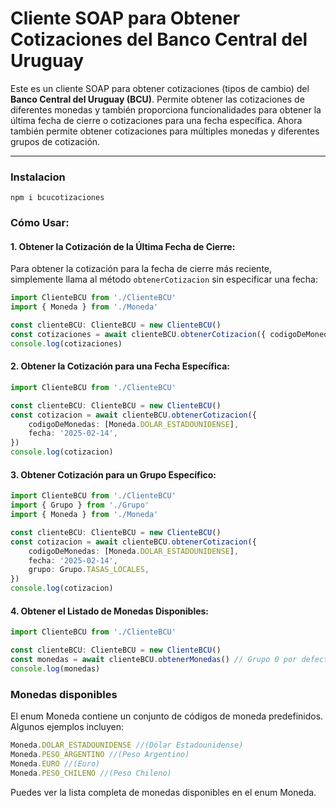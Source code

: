 # Cliente SOAP para Obtener Cotizaciones del Banco Central del Uruguay

Este es un cliente SOAP para obtener cotizaciones (tipos de cambio) del **Banco Central del Uruguay (BCU)**. Permite obtener las cotizaciones de diferentes monedas y también proporciona funcionalidades para obtener la última fecha de cierre o cotizaciones para una fecha específica. Ahora también permite obtener cotizaciones para múltiples monedas y diferentes grupos de cotización.

---

### Instalacion

`npm i bcucotizaciones`

### Cómo Usar:

#### 1. Obtener la Cotización de la Última Fecha de Cierre:

Para obtener la cotización para la fecha de cierre más reciente, simplemente llama al método `obtenerCotizacion` sin especificar una fecha:

```typescript
import ClienteBCU from './ClienteBCU'
import { Moneda } from './Moneda'

const clienteBCU: ClienteBCU = new ClienteBCU()
const cotizaciones = await clienteBCU.obtenerCotizacion({ codigoDeMonedas: [Moneda.DOLAR_ESTADOUNIDENSE, Moneda.EURO] })
console.log(cotizaciones)
```

#### 2. Obtener la Cotización para una Fecha Específica:

```typescript
import ClienteBCU from './ClienteBCU'

const clienteBCU: ClienteBCU = new ClienteBCU()
const cotizacion = await clienteBCU.obtenerCotizacion({
    codigoDeMonedas: [Moneda.DOLAR_ESTADOUNIDENSE],
    fecha: '2025-02-14',
})
console.log(cotizacion)
```

#### 3. Obtener Cotización para un Grupo Específico:

```typescript
import ClienteBCU from './ClienteBCU'
import { Grupo } from './Grupo'
import { Moneda } from './Moneda'

const clienteBCU: ClienteBCU = new ClienteBCU()
const cotizacion = await clienteBCU.obtenerCotizacion({
    codigoDeMonedas: [Moneda.DOLAR_ESTADOUNIDENSE],
    fecha: '2025-02-14',
    grupo: Grupo.TASAS_LOCALES,
})
console.log(cotizacion)
```

#### 4. Obtener el Listado de Monedas Disponibles:

```typescript
import ClienteBCU from './ClienteBCU'

const clienteBCU: ClienteBCU = new ClienteBCU()
const monedas = await clienteBCU.obtenerMonedas() // Grupo 0 por defecto
console.log(monedas)
```

### Monedas disponibles

El enum Moneda contiene un conjunto de códigos de moneda predefinidos. Algunos ejemplos incluyen:

```typescript
Moneda.DOLAR_ESTADOUNIDENSE //(Dólar Estadounidense)
Moneda.PESO_ARGENTINO //(Peso Argentino)
Moneda.EURO //(Euro)
Moneda.PESO_CHILENO //(Peso Chileno)
```

Puedes ver la lista completa de monedas disponibles en el enum Moneda.
